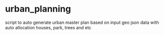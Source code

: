 # urban_planning
script to auto generate urban master plan based on input geo json data with auto allocation houses, park, trees and etc
